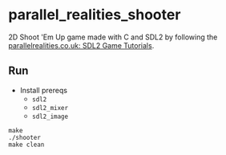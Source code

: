# parallel_realities_shooter

2D Shoot 'Em Up game made with C and SDL2 by following the [parallelrealities.co.uk: SDL2 Game Tutorials](https://www.parallelrealities.co.uk/tutorials/#shooter).

## Run

- Install prereqs
  - `sdl2`
  - `sdl2_mixer`
  - `sdl2_image`

```
make
./shooter
make clean
```
